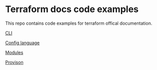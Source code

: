 # Terraform docs code examples

This repo contains code examples for terraform offical documentation.

[CLI](https://developer.hashicorp.com/terraform/tutorials/cli/resource-targeting)

[Config language](https://developer.hashicorp.com/terraform/tutorials/configuration-language/resource)

[Modules](https://developer.hashicorp.com/terraform/tutorials/modules/module)

[Provison](https://developer.hashicorp.com/terraform/tutorials/provision/cloud-init)